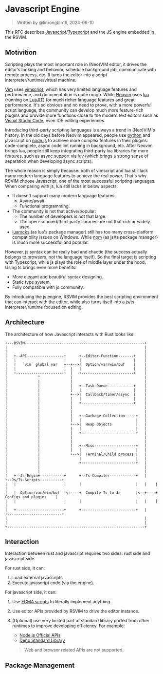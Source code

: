 # Javascript Engine

> Written by @linrongbin16, 2024-08-10

This RFC describes [Javascript](https://en.wikipedia.org/wiki/JavaScript)/[Typescript](https://www.typescriptlang.org/) and the JS engine embedded in the RSVIM.

## Motivition

Scripting plays the most important role in (Neo)VIM editor, it drives the editor's looking and behavior, schedule background job, communicate with remote process, etc. It turns the editor into a script interpreter/runtime/virtual machine.

[Vim](https://www.vim.org/) uses [vimscript](https://www.vim.org/scripts/), which has very limited language features and performance, and documentation is quite rough. While [Neovim](https://neovim.io/) uses [lua](https://www.lua.org/) (running on [LuaJIT](https://luajit.org/)) for much richer language features and great performance. It's so obvious and no need to prove, with a more powerful script language, the community can develop much more feature-rich plugins and provide more functions close to the modern text editors such as [Visual Studio Code](https://code.visualstudio.com/), even IDE editing experiences.

Introducing third-party scripting languages is always a trend in (Neo)VIM's history. In the old days before Neovim appeared, people use [python](https://www.python.org/) and javascript on [node.js](https://nodejs.org/) to achieve more complex features in their plugins: code-complete, async code lint running in background, etc. After Neovim brings lua, people still keep integrating third-party lua libraries for more features, such as async support via [luv](https://github.com/luvit/luv) (which brings a strong sense of separation when developing async scripts).

The whole reason is simply because: both of vimscript and lua still lack many modern language features to achieve the real power. That's why RSVIM choose Javascript, one of the most successful scripting languages. When comparing with js, lua still lacks in below aspects:

- It doesn't support many modern language features:
  - Async/await.
  - Functional programming.
- The community is not that active/popular:
  - The number of developers is not that large.
  - The open-sourced/third-party libraries are not that rich or widely used.
- [luarocks](https://luarocks.org/) (as lua's package manager) still has too many cross-platform compatibility issues on Windows. While [npm](https://www.npmjs.com/) (as js/ts package manager) is much more successful and popular.

However, js syntax can be really bad and chaotic (the success actually belongs to browsers, not the language itself). So the final target is scripting with Typescript, while js plays the role of middle layer under the hood. Using ts brings even more benefits:

- More elegant and beautiful syntax designing.
- Static type system.
- Fully compatible with js community.

By introducing the js engine, RSVIM provides the best scripting environment that can interact with the editor, while also turns itself into a js/ts interpreter/runtime focused on editing.

## Architecture

The architecture of how Javascript interacts with Rust looks like:

```text
+---RSVIM-------------------------------------------------------+
|                                                               |
|                                                               |
|   +--API-----------------+      +--Editor-Function-------+    |
|   |                      |      |                        |    |
|   |   `vim` global var   +--+-->|  Option/var/win/buf    |    |
|   |                      |  |   |                        |    |
|   +----------------------+  |   +------------------------+    |
|              ^              |                                 |
|              |              |                                 |
|              |              |   +--Task-Queue------------+    |
|              |              |   |                        |    |
|              |              +-->|  Callback/timer/async  |    |
|              |              |   |                        |    |
|              |              |   +------------------------+    |
|              |              |                                 |
|              |              |                                 |
|              |              |   +--Garbage-Collection-----+   |
|              |              |   |                         |   |
|              |              +-->|  Heap Objects           |   |
|              |              |   |                         |   |
|              |              |   +-------------------------+   |
|              |              |                                 |
|              |              |                                 |
|              |              |   +--Misc-------------------+   |
|              |              |   |                         |   |
|              |              +-->|  Terminal/Child process |   |
|              |                  |                         |   |
|              |                  +-------------------------+   |
|              |                                                |
|              |                                                |
|   +--Js-Engin+-----------+      +--Ts-Compiler------------+   |    +--Js/Ts-Scripts----------+
|   |                      |      |                         |   |    |                         |
|   |  Option/var/win/buf  |<-----+  Compile Ts to Js       |<--+----+  Configs and plugins    |
|   |                      |      |                         |   |    |                         |
|   +----------------------+      +-------------------------+   |    +-------------------------+
|                                                               |
|                                                               |
+---------------------------------------------------------------+
```

## Interaction

Interaction between rust and javascript requires two sides: rust side and javascript side.

For rust side, it can:

1. Load external javascripts
2. Execute javascript code (via the engine).

For javascript side, it can:

1. Use [ECMA scripts](https://ecma-international.org/publications-and-standards/standards/ecma-262/) to literally implement anything.
2. Use editor APIs provided by RSVIM to drive the editor instance.
3. (Optional) use very limited part of standard library ported from other runtimes to improve developing efficiency. For example:

   - [Node.js Official APIs](https://nodejs.org/docs/latest/api/documentation.html)
   - [Deno Standard Library](https://deno.land/std)

   > Web and browser related APIs are not supported.

## Package Management
